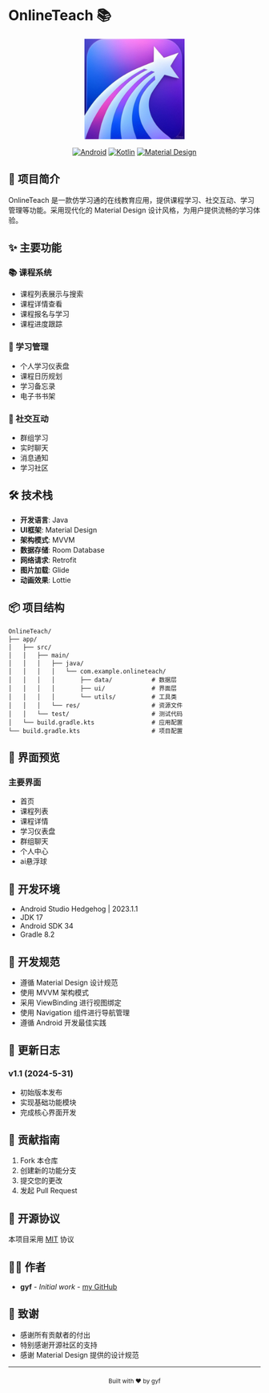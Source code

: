 # OnlineTeach 📚

<div align="center">
  <img src="app/src/main/res/drawable/onlineteach.jpg" alt="OnlineTeach Logo" width="200"/>
  
  [![Android](https://img.shields.io/badge/Android-3DDC84?style=for-the-badge&logo=android&logoColor=white)](https://www.android.com)
  [![Kotlin](https://img.shields.io/badge/Kotlin-0095D5?style=for-the-badge&logo=kotlin&logoColor=white)](https://kotlinlang.org)
  [![Material Design](https://img.shields.io/badge/Material--Design-757575?style=for-the-badge&logo=material-design&logoColor=white)](https://material.io/design)
</div>

## 📱 项目简介

OnlineTeach 是一款仿学习通的在线教育应用，提供课程学习、社交互动、学习管理等功能。采用现代化的 Material Design 设计风格，为用户提供流畅的学习体验。

## ✨ 主要功能

### 📚 课程系统
- 课程列表展示与搜索
- 课程详情查看
- 课程报名与学习
- 课程进度跟踪

### 📅 学习管理
- 个人学习仪表盘
- 课程日历规划
- 学习备忘录
- 电子书书架

### 👥 社交互动
- 群组学习
- 实时聊天
- 消息通知
- 学习社区

## 🛠️ 技术栈

- **开发语言**: Java
- **UI框架**: Material Design
- **架构模式**: MVVM
- **数据存储**: Room Database
- **网络请求**: Retrofit
- **图片加载**: Glide
- **动画效果**: Lottie

## 📦 项目结构

```
OnlineTeach/
├── app/
│   ├── src/
│   │   ├── main/
│   │   │   ├── java/
│   │   │   │   └── com.example.onlineteach/
│   │   │   │       ├── data/           # 数据层
│   │   │   │       ├── ui/             # 界面层
│   │   │   │       └── utils/          # 工具类
│   │   │   └── res/                    # 资源文件
│   │   └── test/                       # 测试代码
│   └── build.gradle.kts                # 应用配置
└── build.gradle.kts                    # 项目配置
```

## 🎨 界面预览

### 主要界面
- 首页
- 课程列表
- 课程详情
- 学习仪表盘
- 群组聊天
- 个人中心
- ai悬浮球

## 🚀 开发环境

- Android Studio Hedgehog | 2023.1.1
- JDK 17
- Android SDK 34
- Gradle 8.2

## 📝 开发规范

- 遵循 Material Design 设计规范
- 使用 MVVM 架构模式
- 采用 ViewBinding 进行视图绑定
- 使用 Navigation 组件进行导航管理
- 遵循 Android 开发最佳实践

## 🔄 更新日志

### v1.1  (2024-5-31)
- 初始版本发布
- 实现基础功能模块
- 完成核心界面开发

## 🤝 贡献指南

1. Fork 本仓库
2. 创建新的功能分支
3. 提交您的更改
4. 发起 Pull Request

## 📄 开源协议

本项目采用 [MIT](LICENSE) 协议

## 👨‍💻 作者

- **gyf** - *Initial work* - [my GitHub](https://github.com/tonygyf)

## 🙏 致谢

- 感谢所有贡献者的付出
- 特别感谢开源社区的支持
- 感谢 Material Design 提供的设计规范

---

<div align="center">
  <sub>Built with ❤️ by gyf</sub>
</div>



          


    
